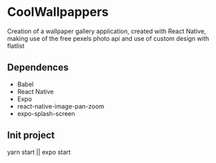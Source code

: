 # CoolWallpappers
Creation of a wallpaper gallery application, created with React Native, making use of the free pexels photo api and use of custom design with flatlist

## Dependences

- Babel 
- React Native
- Expo
- react-native-image-pan-zoom
- expo-splash-screen

## Init project

yarn start
|| expo start
